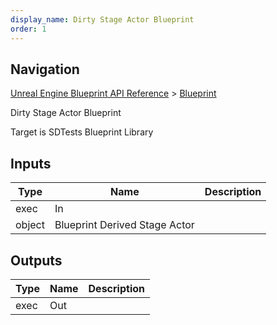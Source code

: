 ```yaml
---
display_name: Dirty Stage Actor Blueprint
order: 1
---
```

## Navigation

[Unreal Engine Blueprint API Reference](https://dev.epicgames.com/documentation/en-us/unreal-engine/BlueprintAPI) > [Blueprint](https://dev.epicgames.com/documentation/en-us/unreal-engine/BlueprintAPI/Blueprint)

Dirty Stage Actor Blueprint

Target is SDTests Blueprint Library

## Inputs

| Type | Name | Description |
| --- | --- | --- |
| exec | In |  |
| object | Blueprint Derived Stage Actor |  |

## Outputs

| Type | Name | Description |
| --- | --- | --- |
| exec | Out |  |
